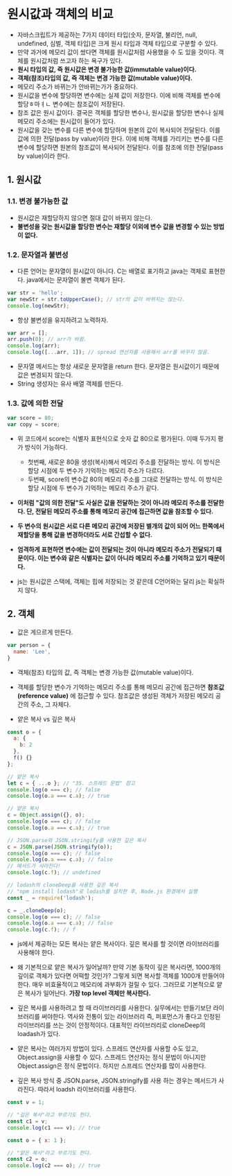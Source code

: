 # 원시값과 객체의 비교
- 자바스크립트가 제공하는 7가지 데이터 타입(숫자, 문자열, 불리언, null, undefined, 심벌, 객체 타입)은 크게 원시 타입과 객체 타입으로 구분할 수 있다.
- 만약 과거에 메모리 값이 쌌다면 객체를 원시값처럼 사용했을 수 도 있을 것이다. 객체를 원시값처럼 쓰고자 하는 욕구가 있다.
- **원시 타입의 값, 즉 원시값은 변경 불가능한 값(immutable value)이다.**
- **객체(참조)타입의 값, 즉 객체는 변경 가능한 값(mutable value)이다.**
- 메모리 주소가 바뀌는가 안바뀌는가가 중요하다. 
- 원시값을 변수에 할당하면 변수에는 실제 값이 저장한다. 이에 비해 객체를 변수에 할당ㅎ마ㅕㄴ 변수에는 참조값이 저장된다.
- 참조 값은 원시 값이다. 결국은 객체를 할당한 변수나, 원시값을 할당한 변수나 실제 메모리 주소에는 원시값이 들어가 있다.
- 원시값을 갖는 변수를 다른 변수에 할당하며 원본의 값이 복사되어 전달된다. 이를 값에 의한 전달(pass by value)이라 한다. 이에 비해 객체를 가리키는 변수를 다른 변수에 할당하면 원본의 참조값이 복사되어 전달된다. 이를 참조에 의한 전달(pass by value)이라 한다.

## 1. 원시값
### 1.1. 변경 불가능한 값
- 원시값은 재할당하지 않으면 절대 값이 바뀌지 않는다. 
- **불변성을 갖는 원시값을 할당한 변수는 재할당 이외에 변수 값을 변경할 수 있는 방법이 없다.**

### 1.2. 문자열과 불변성
- 다른 언어는 문자열이 원시값이 아니다. C는 배열로 표기하고 java는 객체로 표현한다. java에서는 문자열이 불변 객체가 된다.
```js
var str = 'hello';
var newStr = str.toUpperCase(); // str의 값이 바뀌지는 않는다.
console.log(newStr);
```

- 항상 불변성을 유지하려고 노력하자.
```js
var arr = [];
arr.push(0); // arr가 바뀜.
console.log(arr);
console.log([...arr, 1]); // spread 연산자를 사용해서 arr를 바꾸지 않음.
```
- 문자열 메서드는 항상 새로운 문자열을 return 한다. 문자열은 원시값이기 때문에 값은 변경되지 않는다.
- String 생성자는 유사 배열 객체를 만든다.

### 1.3. 값에 의한 전달
```js
var score = 80;
var copy = score;
```
- 위 코드에서 score는 식별자 표현식으로 숫자 값 80으로 평가된다. 이때 두가지 평가 방식이 가능하다.
  - 첫번째, 새로운 80을 생성(복사)해서 메모리 주소를 전달하는 방식. 이 방식은 할당 시점에 두 변수가 기억하는 메모리 주소가 다르다.
  - 두번째, score의 변수값 80의 메모리 주소를 그대로 전달하는 방식. 이 방식은 할당 시점에 두 변수가 기억하는 메모리 주소가 같다.

- **이처럼 "값의 의한 전달"도 사실은 값을 전달하는 것이 아니라 메모리 주소를 전달한다. 단, 전달된 메모리 주소를 통해 메모리 공간에 접근하면 값을 참조할 수 있다.**
- **두 변수의 원시값은 서로 다른 메모리 공간에 저장된 별개의 값이 되어 어느 한쪽에서 재할당을 통해 값을 변경하더라도 서로 간섭할 수 없다.**
- **엄격하게 표현하면 변수에는 값이 전달되는 것이 아니라 메모리 주소가 전달되기 때문이다. 이는 변수와 같은 식별자는 값이 아니라 메모리 주소를 기억하고 있기 때문이다.**
- js는 원시값은 스택에, 객체는 힙에 저장되는 것 같은데 C언어와는 달리 js는 확실하지 않다.


## 2. 객체
- 값은 게으르게 만든다. 
```js
var person = {
  name: 'Lee',
}
```
- 객체(참조) 타입의 값, 즉 객체는 변경 가능한 값(mutable value)이다. 
- 객체를 할당한 변수가 기억하는 메모리 주소를 통해 메모리 공간에 접근하면 **참조값(reference value)** 에 접근할 수 있다. 참조값은 생성된 객체가 저장된 메모리 공간의 주소, 그 자체다. 


- 얕은 복사 vs 깊은 복사
```js
const o = {
  a: {
    b: 2
  },
  f() {}
};

// 얕은 복사
let c = { ...o }; // "35. 스프레드 문법" 참고
console.log(o === c); // false
console.log(o.a === c.a); // true

// 얕은 복사
c = Object.assign({}, o);
console.log(o === c); // false
console.log(o.a === c.a); // true

// JSON.parse와 JSON.stringify를 사용한 깊은 복사
c = JSON.parse(JSON.stringify(o));
console.log(o === c); // false
console.log(o.a === c.a); // false
// 메서드가 사라진다!
console.log(c.f); // undefined

// lodash의 cloneDeep을 사용한 깊은 복사
// "npm install lodash"로 lodash를 설치한 후, Node.js 환경에서 실행
const _ = require('lodash');

c = _.cloneDeep(o);
console.log(o === c); // false
console.log(o.a === c.a); // false
console.log(c.f); // f
```
- js에서 제공하는 모든 복사는 얕은 복사이다. 깊은 복사를 할 것이면 라이브러리를 사용해야 한다.
- 왜 기본적으로 얕은 복사가 일어날까? 만약 기본 동작이 깊은 복사라면, 1000개의 깊이로 객체가 있다면 어떡할 것인가? 그렇게 되면 복사할 객체를 1000개 만들어야 한다. 매우 비효율적이고 메모리에 과부화가 걸릴 수 있다. 그러므로 기본적으로 얕은 복사가 일어난다. **가장 top level 객체만 복사한다.**
- 깊은 복사를 사용하려고 할 때 라이브러리를 사용한다. 실무에서는 만들기보단 라이브러리를 써야한다. 역사와 전통이 있는 라이브러리 즉, 퍼포먼스가 좋다고 인정된 라이브러리를 쓰는 것이 안정적이다. 대표적인 라이브러리로 cloneDeep의 loadash가 있다. 
 
- 얕은 복사는 여러가지 방법이 있다. 스프레드 연산자를 사용할 수도 있고, Object.assign을 사용할 수 있다. 스프레드 연산자는 정식 문법이 아니지만 Object.assign은 정식 문법이다. 하지만 스프레드 연산자를 많이 사용한다.
- 깊은 복사 방식 중 JSON.parse, JSON.stringify를 사용 하는 경우는 메서드가 사라진다. 따라서 loadsh 라이브러리를 사용한다.

```js
const v = 1;

// "깊은 복사"라고 부르기도 한다.
const c1 = v;
console.log(c1 === v); // true

const o = { x: 1 };

// "얕은 복사"라고 부르기도 한다.
const c2 = o;
console.log(c2 === o); // true
```

